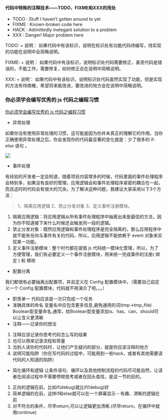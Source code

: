 #### 代码中特殊的注释技术——TODO、FIXME和XXX的用处

- TODO : Stuff I haven’t gotten around to yet
- FIXME : Known-broken code here
- HACK : Adimittedly inelegant solution to a problem
- XXX : Danger! Major problem here

TODO: + 说明：
如果代码中有该标识，说明在标识处有功能代码待编写，待实现的功能在说明中会简略说明。

FIXME: + 说明：
如果代码中有该标识，说明标识处代码需要修正，甚至代码是错误的，不能工作，需要修复，如何修正会在说明中简略说明。

XXX: + 说明：
如果代码中有该标识，说明标识处代码虽然实现了功能，但是实现的方法有待商榷，希望将来能改进，要改进的地方会在说明中简略说明。

### 你必须学会编写优秀的 js 代码之编程习惯
[你必须学会编写优秀的 js 代码之编程习惯](http://www.toutiao.com/i6432924750305034753/)

- 异常处理

如果你没有使用异常处理的习惯，这可能是因为你并未真正的理解它的作用。当你正确使用异常处理之后，你会发现你的代码最显著的变化就是：少了很多的 if-else 语句 。

![](http://p1.pstatp.com/large/2894000296ba413e4179)

- 事件处理

有经验的开发者一定会知道，随着项目内容增多的时候，代码里面的事件处理程序会特别多，如果没有良好的管理，应用逻辑会和事件处理程序紧密的耦合在一起，而且这时的代码会有很大的冗余。为了解决这种问题，我建议大家采用以下3个方法：

> 1、隔离应用逻辑 2、禁止分发对象 3、定义事件注册模块。

1. 隔离应用逻辑：将应用逻辑从所有事件处理程序中抽离出来是最佳的方法，因为你不知道接下来什么时候还会触发同一段的逻辑。
2. 禁止分发对象：既然应用逻辑和事件处理程序是完全隔离的，那么应用程序中就不能有任何与事件有关的代码，所以，应用逻辑不能依赖于 event 对象来实现某一功能。
3. 定义事件注册模块：整个时代都在提倡 js 代码统一模块化管理，所以，为了方便管理，我们有必要定义一个事件注册模块，用来统一完成事件的注册( 绑定 ) 和 移除


- 配置分离

我们都很有必要抽离出配置项，并且定义在 Config 配置模块中。（需要自己自定义一个 Config 配置模块，代码就不用演示了吧。。。）

- 职责单一
代码应该是一次只完成一个任务
- 准确具体的命名
变量名中应包含更多信息,避免通用的词(tmp->tmp_file)
Boolean型变量命名,通常，给Boolean型变量添加is、has、can、should可以让含义更清晰
- 注释——记录你的想法
1. 注释应该记录你思考代码怎么写的结果
2. 也可以用来记录流程和常量
3. 当别人读你的代码时，让他们产生疑问的部分，就是你应该注释的地方
4. 说明可能陷阱（你在写代码的过程中，可能用到一些hack，或者有其他需要读代码的人知道的陷阱）

- 简化循环和逻辑
让条件语句、循环以及其他控制流程的代码尽可能自然，让读者在阅读过程中不需要停顿思考或者在回头查找，是这一节的目的。
1. 正向的逻辑在前，比如if(debug)就比if(!debug)好
2. 简单逻辑的在前，这样if和else就可以在一个屏幕显示 – 有趣、清晰的逻辑在前
3. 对不符合的条件，尽早return,可以让逻辑更加清晰.(尽早return，在循环中就用continue)

